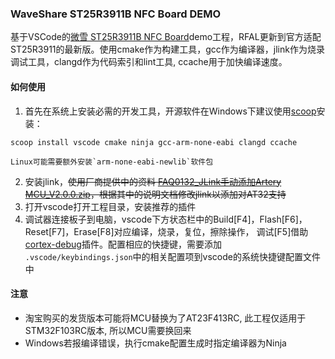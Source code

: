 ### WaveShare ST25R3911B NFC Board DEMO

基于VSCode的[微雪 ST25R3911B NFC Board](https://www.waveshare.net/wiki/ST25R3911B_NFC_Board)demo工程，RFAL更新到官方适配ST25R3911的最新版。使用cmake作为构建工具，gcc作为编译器，jlink作为烧录调试工具，clangd作为代码索引和lint工具, ccache用于加快编译速度。

#### 如何使用

1. 首先在系统上安装必需的开发工具，开源软件在Windows下建议使用[scoop](https://scoop.sh/#/)安装：

```
scoop install vscode cmake ninja gcc-arm-none-eabi clangd ccache
```

    Linux可能需要额外安装`arm-none-eabi-newlib`软件包

2. 安装jlink，~~使用厂商提供中的资料 [FAQ0132_JLink手动添加Artery MCU_V2.0.0.zip](https://www.arterytek.com/file/download/375)，根据其中的说明文档修改jlink以添加对AT32支持~~
3. 打开vscode打开工程目录，安装推荐的插件
4. 调试器连接板子到电脑，vscode下方状态栏中的Build[F4]，Flash[F6]，Reset[F7]，Erase[F8]对应编译，烧录，复位，擦除操作， 调试[F5]借助[cortex-debug](https://github.com/Marus/cortex-debug/wiki)插件。配置相应的快捷键，需要添加 `.vscode/keybindings.json`中的相关配置项到vscode的系统快捷键配置文件中

#### 注意

- 淘宝购买的发货版本可能将MCU替换为了AT23F413RC, 此工程仅适用于STM32F103RC版本, 所以MCU需要换回来
- Windows若报编译错误，执行cmake配置生成时指定编译器为Ninja
